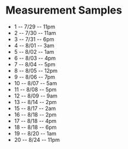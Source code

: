 # Measurement Samples

* 1  -- 7/29 -- 11pm
* 2  -- 7/30 -- 11am
* 3  -- 7/31 --  6pm
* 4  -- 8/01 --  3am
* 5  -- 8/02 --  1am
* 6  -- 8/03 --  4pm
* 7  -- 8/04 --  5pm
* 8  -- 8/05 -- 12pm
* 9  -- 8/06 --  7pm
* 10 -- 8/07 -- 5am
* 11 -- 8/08 -- 5pm
* 12 -- 8/09 -- 9am
* 13 -- 8/14 -- 2pm
* 15 -- 8/17 -- 2am
* 16 -- 8/18 -- 2pm
* 17 -- 8/18 -- 4pm
* 18 -- 8/18 -- 6pm
* 19 -- 8/20 -- 1am
* 20 -- 8/24 -- 11pm

